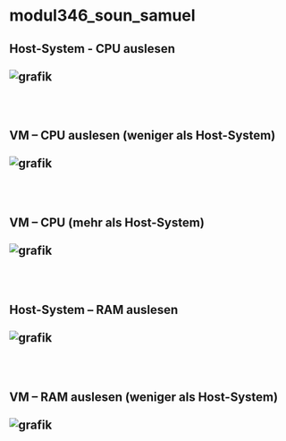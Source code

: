 # modul346_soun_samuel

**Host-System - CPU auslesen**
<br/>
<br/>
![grafik](https://github.com/user-attachments/assets/b85c5dda-b632-4535-93a9-17140dea8932)
<br/>
---------------------------------------------------------------------------------------------
<br/>
<br/>

**VM – CPU auslesen (weniger als Host-System)**
<br/>
<br/>
![grafik](https://github.com/user-attachments/assets/46ec1875-24c1-4477-9972-defd4e63b5c2)
<br/>
---------------------------------------------------------------------------------------------
<br/>
<br/>

**VM – CPU (mehr als Host-System)**
<br/>
<br/>
![grafik](https://github.com/user-attachments/assets/e56e2715-b231-4997-9506-2a37c4c2f3e6)
<br/>
---------------------------------------------------------------------------------------------
<br/>
<br/>

**Host-System – RAM auslesen**
<br/>
<br/>
![grafik](https://github.com/user-attachments/assets/2fd9bfbe-f0fe-40b5-bfff-3dab3a397fc0)
<br/>
---------------------------------------------------------------------------------------------
<br/>
<br/>

**VM – RAM auslesen (weniger als Host-System)**
<br/>
<br/>
![grafik](https://github.com/user-attachments/assets/2be5ac9f-b21f-4843-82e2-2a99ad09ab52)
<br/>
---------------------------------------------------------------------------------------------
<br/>
<br/>
